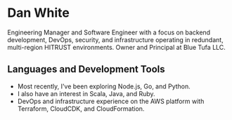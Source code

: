 # Dan White
Engineering Manager and Software Engineer with a focus on backend development, DevOps, security, and infrastructure operating in redundant, multi-region HITRUST environments.  Owner and Principal at Blue Tufa LLC.  

## Languages and Development Tools
- Most recently, I've been exploring Node.js, Go, and Python.
- I also have an interest in Scala, Java, and Ruby.
- DevOps and infrastructure experience on the AWS platform with Terraform, CloudCDK, and CloudFormation.
<!--
**BlueTufa/bluetufa** is a ✨ _special_ ✨ repository because its `README.md` (this file) appears on your GitHub profile.

Here are some ideas to get you started:

- 🔭 I’m currently working on ...
- 🌱 I’m currently learning ...
- 👯 I’m looking to collaborate on ...
- 🤔 I’m looking for help with ...
- 💬 Ask me about ...
- 📫 How to reach me: ...
- 😄 Pronouns: ...
- ⚡ Fun fact: ...
-->

